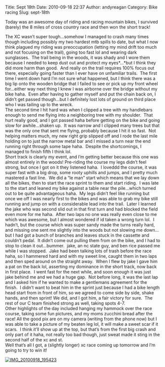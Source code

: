 Title: Sept 18th
Date: 2010-09-18 22:37
Author: andyreagan
Category: Bike racing
Slug: sept-18th

Today was an awesome day of riding and racing mountain bikes, I survived
(barely) the 8 miles of cross country race and then won the short track!

The XC wasn’t super tough…somehow I managed to crash many times though
including possibly my two hardest mtb spills to date, but what I now
think plagued my riding was preoccupation (letting my mind drift too
much and not focusing on the trail), going too fast lol and wearing dark
sunglasses.  The trail being in the woods, it was shady and I wore them
because I needed to keep dust out and protect my eyes*…*but I think they
did more harm than good.  And really on the trail requires 100% focus
out there, especially going faster than I ever have on unfamiliar
trails.  The first time I went down hard I’m not sure what happened, but
I think there was a big lip onto the wooden bridge that I failed to see
or pick up my front wheel for…either way next thing I knew I was
airborne over the bridge without my bike haha.  Even after having to
gather myself and put the chain back on, I didn’t get passed though…but
I definitely lost lots of ground on third place who I was tailing up to
the wreck.  
The second time I hit hard was when I clipped a tree with my handlebars
enough to send me flying into a neighboring tree with my shoulder.  That
hurt really good, and I got passed haha before getting on the bike and
going slow for awhile…shaken up.  It was narrow and I clipped many trees
but that was the only one that sent me flying, probably because I hit it
so fast.  Not helping matters much, my new right grip slipped off and I
rode the last mile holding on to just the narrow metal bar and I missed
a turn near the end running right through some tape haha.  Despite the
shortcomings, I managed to finish fifth I think lol.  
Short track is clearly my event, and I’m getting better because this
one was almost entirely in the woods! Pre-riding the course my legs
didn’t feel strong, but once I got on it they listened haha.  I loveddd
the course, it was super fast with a big drop, some rooty uphills and
jumps, and I pretty much mastered a fast line.  We did a “le man” start
which means that we lay down all the bikes, then to start the race
sprint to them and start riding.  I was late to the start and leaned my
bike against a table near the pile…which turned out to be quite
advantageous haha.  My legs didn’t feel like running but once we off I
was nearly first to the bikes and was able to grab my bike still running
and jump on with a considerable lead into the trail.  Later I learned
the jake who was second slid out in that first turn and had blocked the
field even more for me haha.  After two laps no one was really even
close to me which was awesome, but I almost wondered if id taken a wrong
turn lol.  I hadn’t, but the course which was super sandy made the turns
really hard, and missing one sent me slightly into the woods but not
slowing me down…but I had got a bunch of branches and leaves stuck in
the cassette and couldn’t pedal.  It didn’t come out pulling them from
on the bike, and I had to stop to clean it out…bummer.  jake, an nc
state guy, and ben rice passed me while I was stopped.  Jake had been
talking lots of trash before the race haha, so I hammered hard and with
my sweet line, caught them in two laps and then sped around on the
straight away.  When I flew by jake I gave him a pat on the back lol,
asserting my dominance in the short track, now back in first place.  I
went fast for the next while, and soon enough it was just jake behind me
and we had a huge gap.  Not before long, it was the last lap and I asked
him if he wanted to make a gentlemans agreement for the finish.  I
didn’t want to beat him in the sprint just because I had a bike length
head start from in front of him, so we agreed to come side by side,
shake hands, and then sprint! We did, and I got him, a fair victory for
sure.  The rest of our C team finished strong as well, taking spots
4-7.  
Other highlights of the day included hanging my hammock over the race
course, taking some fun pictures, and my moms zucchini bread after the
race! All the good pix are on my camera (writing from the phone now) but
I was able to take a picture of my beaten leg lol, it will make a sweet
scar if it scars.  I think it’ll show up at the top, but that’s from the
first big crash and only part of it haha, not really too bad though,
just sweat made it sting in the second half of the xc and st.  
Well that’s all I got, a (slightly longer) xc race coming up tomorrow
and I’m going to try to win it!

[![](http://andyreagan.com/wp-content/uploads/2010/09/IMG_20100918_195423-300x224.jpg "IMG_20100918_195423")](http://andyreagan.com/wp-content/uploads/2010/09/IMG_20100918_195423.jpg)
